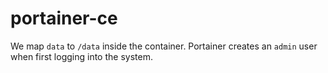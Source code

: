 # portainer-ce

We map `data` to `/data` inside the container. Portainer creates an `admin` user when first logging into the system.
